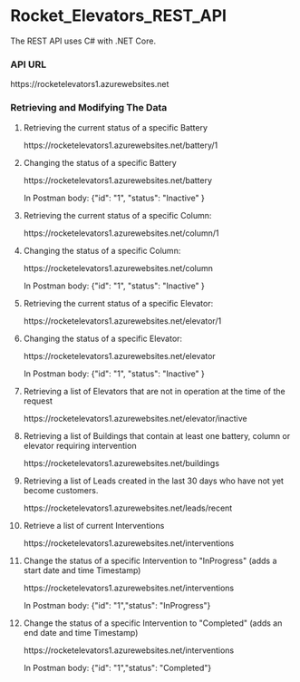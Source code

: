 # Rocket_Elevators_REST_API

The REST API uses C# with .NET Core.

### API URL
   <p>https://rocketelevators1.azurewebsites.net</p>

### Retrieving and Modifying The Data
<ol>
   <li>Retrieving the current status of a specific Battery</li>
   <p>https://rocketelevators1.azurewebsites.net/battery/1</p>
   
   <li>Changing the status of a specific Battery</li>
   <p>https://rocketelevators1.azurewebsites.net/battery</p>
   <p>In Postman body: {"id": "1", "status": "Inactive" }</p>
   
   <li>Retrieving the current status of a specific Column:</li>
   <p>https://rocketelevators1.azurewebsites.net/column/1</p>
   
   <li>Changing the status of a specific Column:</li>
   <p>https://rocketelevators1.azurewebsites.net/column</p>
   <p>In Postman body: {"id": "1",  "status": "Inactive" }</p>
   
   <li>Retrieving the current status of a specific Elevator:</li>
   <p>https://rocketelevators1.azurewebsites.net/elevator/1</p>
   
   <li>Changing the status of a specific Elevator:</li>
   <p>https://rocketelevators1.azurewebsites.net/elevator</p>
   <p>In Postman body: {"id": "1",  "status": "Inactive" }</p>
   
   <li>Retrieving a list of Elevators that are not in operation at the time of the request</li>
   <p>https://rocketelevators1.azurewebsites.net/elevator/inactive</p>
   
   <li>Retrieving a list of Buildings that contain at least one battery, column or elevator requiring intervention</li>
   <p>https://rocketelevators1.azurewebsites.net/buildings</p>
   
   <li>Retrieving a list of Leads created in the last 30 days who have not yet become customers.</li>
   <p>https://rocketelevators1.azurewebsites.net/leads/recent</p>
   
   <li>Retrieve a list of current Interventions</li>
   <p>https://rocketelevators1.azurewebsites.net/interventions</p>
   
   <li>Change the status of a specific Intervention to "InProgress" (adds a start date and time Timestamp)</li>
   <p>https://rocketelevators1.azurewebsites.net/interventions</p>
   <p>In Postman body: {"id": "1","status": "InProgress"}</p>
   
   <li>Change the status of a specific Intervention to "Completed" (adds an end date and time Timestamp)</li>
   <p>https://rocketelevators1.azurewebsites.net/interventions</p>
   <p>In Postman body: {"id": "1","status": "Completed"}</p>
</ol>
